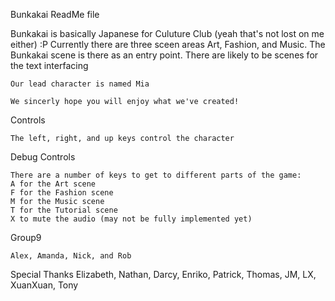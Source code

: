 Bunkakai ReadMe file

  Bunkakai is basically Japanese for 
    Culuture Club (yeah that's not lost on me either) :P
    Currently there are three sceen areas
    Art, Fashion, and Music.
    The Bunkakai scene is there as an entry point.
    There are likely to be scenes for the text interfacing
    
    Our lead character is named Mia
    
    We sincerly hope you will enjoy what we've created!
    

Controls
    
    The left, right, and up keys control the character

Debug Controls

    There are a number of keys to get to different parts of the game:
    A for the Art scene
    F for the Fashion scene
    M for the Music scene
    T for the Tutorial scene
    X to mute the audio (may not be fully implemented yet)
  
Group9
    
    Alex, Amanda, Nick, and Rob
    
Special Thanks
    Elizabeth, Nathan, Darcy, Enriko, Patrick, Thomas, JM, LX, XuanXuan, Tony